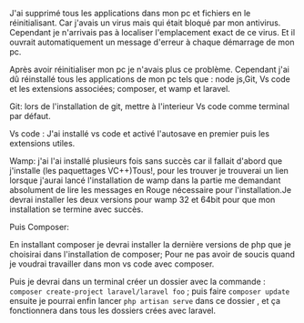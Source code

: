 J'ai supprimé tous les applications dans mon pc et fichiers en le réinitialisant.
Car j'avais un virus mais qui était bloqué par mon antivirus. Cependant je n'arrivais pas à localiser l'emplacement exact de ce virus.
Et il ouvrait automatiquement un message d'erreur à chaque démarrage de mon pc.

Après avoir réinitialiser mon pc je n'avais plus ce problème. Cependant j'ai dû réinstallé tous les applications de mon pc tels que : node js,Git, Vs code et les extensions associées; composer, et wamp et laravel.

Git: lors de l'installation de git, mettre à l'interieur Vs code comme terminal par défaut.

Vs code : J'ai installé vs code et activé l'autosave en premier puis les extensions utiles.

Wamp: j'ai l'ai installé plusieurs fois sans succès car il fallait d'abord que j'installe (les paquettages VC++)Tous!, pour les trouver je trouverai un lien lorsque j'aurai lancé l'installation de wamp dans la partie me demandant absolument de lire les messages en Rouge nécessaire pour l'installation.Je devrai installer les deux versions pour wamp 32 et 64bit pour que mon installation se termine avec succès.

Puis Composer:

En installant composer je devrai installer la dernière versions de php que je choisirai dans l'installation de composer; Pour ne pas avoir de soucis quand je voudrai travailler dans mon vs code avec composer.

Puis je devrai dans un terminal créer un dossier avec la commande : `composer create-project laravel/laravel foo` ; puis faire `composer update` ensuite je pourrai enfin lancer `php artisan serve` dans ce dossier , et ça fonctionnera dans tous les dossiers crées avec laravel.